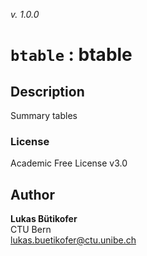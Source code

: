 _v. 1.0.0_  

`btable` : btable
=================

Description
-----------

Summary tables

### License
Academic Free License v3.0

Author
------

**Lukas Bütikofer**  
CTU Bern  
lukas.buetikofer@ctu.unibe.ch  
